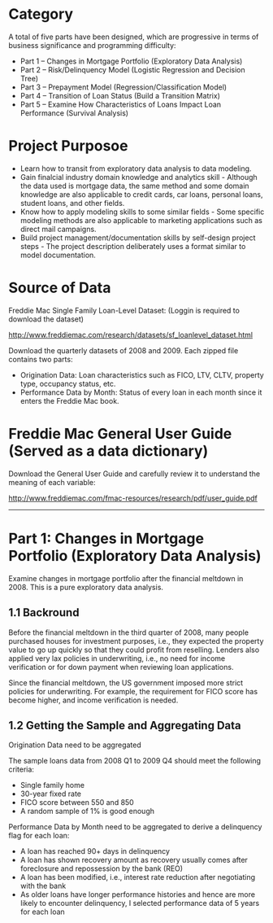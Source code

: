 # Category

A total of five parts have been designed, which are progressive in terms of business significance and programming difficulty:
- Part 1 – Changes in Mortgage Portfolio (Exploratory Data Analysis)
- Part 2 – Risk/Delinquency Model (Logistic Regression and Decision Tree)
- Part 3 – Prepayment Model (Regression/Classification Model)
- Part 4 – Transition of Loan Status (Build a Transition Matrix)
- Part 5 – Examine How Characteristics of Loans Impact Loan Performance (Survival Analysis)

# Project Purposoe

- Learn how to transit from exploratory data analysis to data modeling. 
- Gain finalcial industry domain knowledge and analytics skill - Although the data used is mortgage data, the same method and some domain knowledge are also applicable to credit cards, car loans, personal loans, student loans, and other fields.
- Know how to apply modeling skills to some similar fields - Some specific modeling methods are also applicable to marketing applications such as direct mail campaigns. 
- Build project management/documentation skills by self-design project steps - The project description deliberately uses a format similar to model documentation. 

# Source of Data

Freddie Mac Single Family Loan-Level Dataset: (Loggin is required to download the dataset)

http://www.freddiemac.com/research/datasets/sf_loanlevel_dataset.html

Download the quarterly datasets of 2008 and 2009. Each zipped file contains two parts:

- Origination Data:
Loan characteristics such as FICO, LTV, CLTV, property type, occupancy status, etc.
- Performance Data by Month:
Status of every loan in each month since it enters the Freddie Mac book.

# Freddie Mac General User Guide (Served as a data dictionary) 
Download the General User Guide and carefully review it to understand the meaning of each variable:

http://www.freddiemac.com/fmac-resources/research/pdf/user_guide.pdf

-----------------------------------------------------------------------------------------------------------------------------------------------------------------


# Part 1: Changes in Mortgage Portfolio (Exploratory Data Analysis)

Examine changes in mortgage portfolio after the financial meltdown in 2008. This is a
pure exploratory data analysis.

## 1.1 Backround
Before the financial meltdown in the third quarter of 2008, many people purchased houses for investment purposes, i.e., they expected the property value to go up quickly so that they could profit from reselling. Lenders also applied very lax policies in underwriting, i.e., no need for income verification or for down payment when reviewing loan applications.

Since the financial meltdown, the US government imposed more strict policies for underwriting. For example, the requirement for FICO score has become higher, and income verification is needed.

## 1.2 Getting the Sample and Aggregating Data 


Origination Data need to be aggregated

The sample loans data from 2008 Q1 to 2009 Q4 should meet the following criteria:

- Single family home 
- 30-year fixed rate 
- FICO score between 550 and 850 
- A random sample of 1% is good enough


Performance Data by Month need to be aggregated to derive a delinquency flag for each loan:

- A loan has reached 90+ days in delinquency
- A loan has shown recovery amount as recovery usually comes after foreclosure and repossession by the bank (REO)
- A loan has been modified, i.e., interest rate reduction after negotiating with the bank
- As older loans have longer performance histories and hence are more likely to encounter delinquency, I selected performance data of 5 years for each loan



